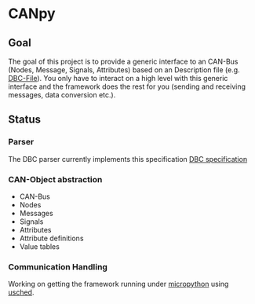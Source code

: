 # CANpy

## Goal
The goal of this project is to provide a generic interface to an CAN-Bus (Nodes, Message, Signals, Attributes) based on an Description file (e.g. [DBC-File](docs/DBC_Specification.md)).
You only have to interact on a high level with this generic interface and the framework does the rest for you (sending and receiving messages, data conversion etc.).

## Status
### Parser
The DBC parser currently implements this specification [DBC specification](docs/DBC_Specification.md)

### CAN-Object abstraction
* CAN-Bus
* Nodes
* Messages
* Signals
* Attributes
* Attribute definitions
* Value tables

### Communication Handling
Working on getting the framework running under [micropython](https://github.com/micropython/micropython) using [usched](https://github.com/peterhinch/Micropython-scheduler).
